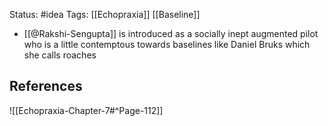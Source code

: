 Status: #idea
Tags: [[Echopraxia]] [[Baseline]]

* [[@Rakshi-Sengupta]] is introduced as a socially inept augmented pilot who is a little contemptous towards baselines like Daniel Bruks which she calls roaches

## References

![[Echopraxia-Chapter-7#^Page-112]]